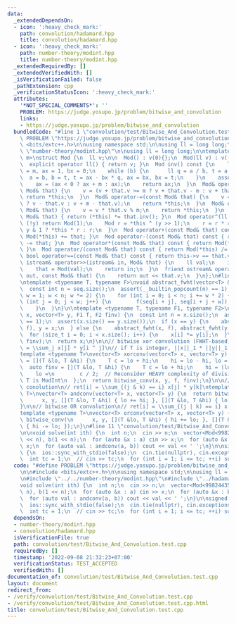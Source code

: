 ```yaml
---
data:
  _extendedDependsOn:
  - icon: ':heavy_check_mark:'
    path: convolution/hadamard.hpp
    title: convolution/hadamard.hpp
  - icon: ':heavy_check_mark:'
    path: number-theory/modint.hpp
    title: number-theory/modint.hpp
  _extendedRequiredBy: []
  _extendedVerifiedWith: []
  _isVerificationFailed: false
  _pathExtension: cpp
  _verificationStatusIcon: ':heavy_check_mark:'
  attributes:
    '*NOT_SPECIAL_COMMENTS*': ''
    PROBLEM: https://judge.yosupo.jp/problem/bitwise_and_convolution
    links:
    - https://judge.yosupo.jp/problem/bitwise_and_convolution
  bundledCode: "#line 1 \"convolution/test/Bitwise_And_Convolution.test.cpp\"\n#define\
    \ PROBLEM \"https://judge.yosupo.jp/problem/bitwise_and_convolution\"\n\n#include\
    \ <bits/extc++.h>\n\nusing namespace std;\n\nusing ll = long long;\n\n#line 2\
    \ \"number-theory/modint.hpp\"\n\nusing ll = long long;\n\ntemplate <const ll\
    \ m>\nstruct Mod {\n  ll v;\n\n  Mod() : v(0){};\n  Mod(ll v) : v((v + m) % m){};\n\
    \  explicit operator ll() { return v; }\n  Mod inv() const {\n    ll a = v, b\
    \ = m, ax = 1, bx = 0;\n    while (b) {\n      ll q = a / b, t = a % b;\n    \
    \  a = b, b = t, t = ax - bx * q, ax = bx, bx = t;\n    }\n    assert(a == 1);\n\
    \    ax = (ax < 0 ? ax + m : ax);\n    return ax;\n  }\n  Mod& operator+=(const\
    \ Mod& that) {\n    v = (v + that.v >= m ? v + that.v - m : v + that.v);\n   \
    \ return *this;\n  }\n  Mod& operator-=(const Mod& that) {\n    v = (v >= that.v\
    \ ? v - that.v : v + m - that.v);\n    return *this;\n  }\n  Mod& operator*=(const\
    \ Mod& that) {\n    v = v * that.v % m;\n    return *this;\n  }\n  Mod& operator/=(const\
    \ Mod& that) { return (*this) *= that.inv(); }\n  Mod operator^(ll y) {\n    if\
    \ (!y) return Mod(1);\n    Mod r = *this ^ (y >> 1);\n    r = r * r;\n    return\
    \ y & 1 ? *this * r : r;\n  }\n  Mod operator+(const Mod& that) const { return\
    \ Mod(*this) += that; }\n  Mod operator-(const Mod& that) const { return Mod(*this)\
    \ -= that; }\n  Mod operator*(const Mod& that) const { return Mod(*this) *= that;\
    \ }\n  Mod operator/(const Mod& that) const { return Mod(*this) /= that; }\n \
    \ bool operator==(const Mod& that) const { return this->v == that.v; }\n  friend\
    \ istream& operator>>(istream& in, Mod& that) {\n    ll val;\n    in >> val;\n\
    \    that = Mod(val);\n    return in;\n  }\n  friend ostream& operator<<(ostream&\
    \ out, const Mod& that) {\n    return out << that.v;\n  }\n};\n#line 1 \"convolution/hadamard.hpp\"\
    \ntemplate <typename T, typename F>\nvoid abstract_fwht(vector<T> &seq, F f) {\n\
    \  const int n = seq.size();\n  assert(__builtin_popcount(n) == 1);\n  for (int\
    \ w = 1; w < n; w *= 2) {\n    for (int i = 0; i < n; i += w * 2) {\n      for\
    \ (int j = 0; j < w; j++) {\n        f(seq[i + j], seq[i + j + w]);\n      }\n\
    \    }\n  }\n}\n\ntemplate <typename T, typename F1, typename F2>\nvector<T> bitwise_conv(vector<T>\
    \ x, vector<T> y, F1 f, F2 finv) {\n  const int n = x.size();\n  assert(__builtin_popcount(n)\
    \ == 1);\n  assert(x.size() == y.size());\n  if (x == y) {\n    abstract_fwht(x,\
    \ f), y = x;\n  } else {\n    abstract_fwht(x, f), abstract_fwht(y, f);\n  }\n\
    \  for (size_t i = 0; i < x.size(); i++) {\n    x[i] *= y[i];\n  }\n  abstract_fwht(x,\
    \ finv);\n  return x;\n}\n\n// bitwise xor convolution (FWHT-based)\n// ret[i]\
    \ = \\sum_j x[j] * y[i ^ j]\n// if T is integer, ||x||_1 * ||y||_1 * 2 < numeric_limits<T>::max()\n\
    template <typename T>\nvector<T> xorconv(vector<T> x, vector<T> y) {\n  auto f\
    \ = [](T &lo, T &hi) {\n    T c = lo + hi;\n    hi = lo - hi, lo = c;\n  };\n\
    \  auto finv = [](T &lo, T &hi) {\n    T c = lo + hi;\n    hi = (lo - hi) / 2,\n\
    \    lo =\n        c / 2;  // Reconsider HEAVY complexity of division by 2 when\
    \ T is ModInt\n  };\n  return bitwise_conv(x, y, f, finv);\n}\n\n// bitwise AND\
    \ conolution\n// ret[i] = \\sum_{(j & k) == i} x[j] * y[k]\ntemplate <typename\
    \ T>\nvector<T> andconv(vector<T> x, vector<T> y) {\n  return bitwise_conv(\n\
    \      x, y, [](T &lo, T &hi) { lo += hi; }, [](T &lo, T &hi) { lo -= hi; });\n\
    }\n\n// bitwise OR convolution\n// ret[i] = \\sum_{(j | k) == i} x[j] * y[k]\n\
    template <typename T>\nvector<T> orconv(vector<T> x, vector<T> y) {\n  return\
    \ bitwise_conv(\n      x, y, [](T &lo, T &hi) { hi += lo; }, [](T &lo, T &hi)\
    \ { hi -= lo; });\n}\n#line 11 \"convolution/test/Bitwise_And_Convolution.test.cpp\"\
    \n\nvoid solve(int ith) {\n  int n;\n  cin >> n;\n  vector<Mod<998244353>> a(1\
    \ << n), b(1 << n);\n  for (auto &x : a) cin >> x;\n  for (auto &x : b) cin >>\
    \ x;\n  for (auto val : andconv(a, b)) cout << val << ' ';\n}\n\nsigned main()\
    \ {\n  ios::sync_with_stdio(false);\n  cin.tie(nullptr), cin.exceptions(cin.failbit);\n\
    \  int tc = 1;\n  // cin >> tc;\n  for (int i = 1; i <= tc; ++i) solve(i);\n}\n"
  code: "#define PROBLEM \"https://judge.yosupo.jp/problem/bitwise_and_convolution\"\
    \n\n#include <bits/extc++.h>\n\nusing namespace std;\n\nusing ll = long long;\n\
    \n#include \"../../number-theory/modint.hpp\"\n#include \"../hadamard.hpp\"\n\n\
    void solve(int ith) {\n  int n;\n  cin >> n;\n  vector<Mod<998244353>> a(1 <<\
    \ n), b(1 << n);\n  for (auto &x : a) cin >> x;\n  for (auto &x : b) cin >> x;\n\
    \  for (auto val : andconv(a, b)) cout << val << ' ';\n}\n\nsigned main() {\n\
    \  ios::sync_with_stdio(false);\n  cin.tie(nullptr), cin.exceptions(cin.failbit);\n\
    \  int tc = 1;\n  // cin >> tc;\n  for (int i = 1; i <= tc; ++i) solve(i);\n}"
  dependsOn:
  - number-theory/modint.hpp
  - convolution/hadamard.hpp
  isVerificationFile: true
  path: convolution/test/Bitwise_And_Convolution.test.cpp
  requiredBy: []
  timestamp: '2022-09-08 21:32:23+07:00'
  verificationStatus: TEST_ACCEPTED
  verifiedWith: []
documentation_of: convolution/test/Bitwise_And_Convolution.test.cpp
layout: document
redirect_from:
- /verify/convolution/test/Bitwise_And_Convolution.test.cpp
- /verify/convolution/test/Bitwise_And_Convolution.test.cpp.html
title: convolution/test/Bitwise_And_Convolution.test.cpp
---
```

